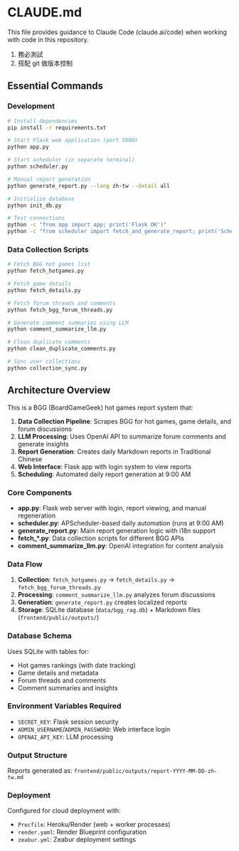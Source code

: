 # CLAUDE.md

This file provides guidance to Claude Code (claude.ai/code) when working with code in this repository.

1. 務必測試
2. 搭配 git 做版本控制

## Essential Commands

### Development
```bash
# Install dependencies
pip install -r requirements.txt

# Start Flask web application (port 5000)
python app.py

# Start scheduler (in separate terminal)
python scheduler.py

# Manual report generation
python generate_report.py --lang zh-tw --detail all

# Initialize database
python init_db.py

# Test connections
python -c "from app import app; print('Flask OK')"
python -c "from scheduler import fetch_and_generate_report; print('Scheduler OK')"
```

### Data Collection Scripts
```bash
# Fetch BGG hot games list
python fetch_hotgames.py

# Fetch game details
python fetch_details.py

# Fetch forum threads and comments
python fetch_bgg_forum_threads.py

# Generate comment summaries using LLM
python comment_summarize_llm.py

# Clean duplicate comments
python clean_duplicate_comments.py

# Sync user collections
python collection_sync.py
```

## Architecture Overview

This is a BGG (BoardGameGeek) hot games report system that:

1. **Data Collection Pipeline**: Scrapes BGG for hot games, game details, and forum discussions
2. **LLM Processing**: Uses OpenAI API to summarize forum comments and generate insights
3. **Report Generation**: Creates daily Markdown reports in Traditional Chinese
4. **Web Interface**: Flask app with login system to view reports
5. **Scheduling**: Automated daily report generation at 9:00 AM

### Core Components

- **app.py**: Flask web server with login, report viewing, and manual regeneration
- **scheduler.py**: APScheduler-based daily automation (runs at 9:00 AM)
- **generate_report.py**: Main report generation logic with i18n support
- **fetch_*.py**: Data collection scripts for different BGG APIs
- **comment_summarize_llm.py**: OpenAI integration for content analysis

### Data Flow

1. **Collection**: `fetch_hotgames.py` → `fetch_details.py` → `fetch_bgg_forum_threads.py`
2. **Processing**: `comment_summarize_llm.py` analyzes forum discussions
3. **Generation**: `generate_report.py` creates localized reports
4. **Storage**: SQLite database (`data/bgg_rag.db`) + Markdown files (`frontend/public/outputs/`)

### Database Schema

Uses SQLite with tables for:
- Hot games rankings (with date tracking)
- Game details and metadata
- Forum threads and comments
- Comment summaries and insights

### Environment Variables Required

- `SECRET_KEY`: Flask session security
- `ADMIN_USERNAME`/`ADMIN_PASSWORD`: Web interface login
- `OPENAI_API_KEY`: LLM processing

### Output Structure

Reports generated as: `frontend/public/outputs/report-YYYY-MM-DD-zh-tw.md`

### Deployment

Configured for cloud deployment with:
- `Procfile`: Heroku/Render (web + worker processes)
- `render.yaml`: Render Blueprint configuration
- `zeabur.yml`: Zeabur deployment settings